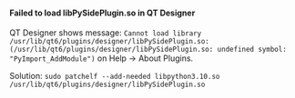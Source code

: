 #### Failed to load libPySidePlugin.so in QT Designer

QT Designer shows message: `Cannot load library /usr/lib/qt6/plugins/designer/libPySidePlugin.so: (/usr/lib/qt6/plugins/designer/libPySidePlugin.so: undefined symbol: "PyImport_AddModule")` on Help -> About Plugins.

Solution: `sudo patchelf --add-needed libpython3.10.so /usr/lib/qt6/plugins/designer/libPySidePlugin.so`